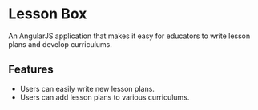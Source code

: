 # Lesson Box
An AngularJS application that makes it easy for educators to write lesson plans and develop curriculums.

## Features
- Users can easily write new lesson plans.
- Users can add lesson plans to various curriculums.